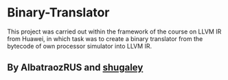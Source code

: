 # Binary-Translator

This project was carried out within the framework of the course on LLVM IR from Huawei, in which task was to create a binary translator from the bytecode of own processor simulator into LLVM IR.

## By AlbatraozRUS and [shugaley](https://github.com/shugaley)
